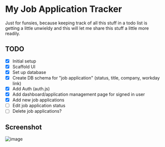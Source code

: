 # My Job Application Tracker

Just for funsies, because keeping track of all this stuff in a todo list is getting a little unwieldy and this will let me share this stuff a little more readily.

## TODO

- [x] Initial setup
- [x] Scaffold UI
- [x] Set up database
- [x] Create DB schema for "job application" (status, title, company, workday link)
- [x] Add Auth (auth.js)
- [x] Add dashboard/application management page for signed in user
- [x] Add new job applications
- [ ] Edit job application status
- [ ] Delete job applications?

## Screenshot

![image](https://github.com/user-attachments/assets/fff17d24-7d8c-49d3-bf96-67a8e27be020)
